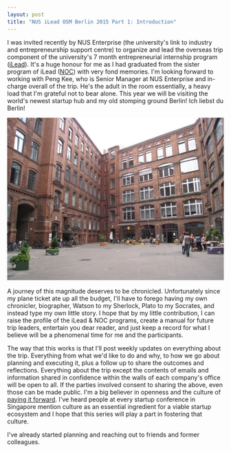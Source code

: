 ```yaml
---
layout: post
title: "NUS iLead OSM Berlin 2015 Part 1: Introduction"
---
```

I was invited recently by NUS Enterprise (the university's link to industry and entrepreneurship support centre) to organize and lead the overseas trip component of the university's 7 month entrepreneurial internship program ([iLead](http://overseas.nus.edu.sg/programmes/short-programmes/ilead)). It's a huge honour for me as I had graduated from the sister program of iLead ([NOC](http://overseas.nus.edu.sg/programmes/full-year-programmes)) with very fond memories. I'm looking forward to working with Peng Kee, who is Senior Manager at NUS Enterprise and in-charge overall of the trip. He's the adult in the room essentially, a heavy load that I'm grateful not to bear alone. This year we will be visiting the world's newest startup hub and my old stomping ground Berlin! Ich liebst du Berlin!

![Berlin Startup Office](/images/berlin-startup-office.jpg)

A journey of this magnitude deserves to be chronicled. Unfortunately since my plane ticket ate up all the budget, I'll have to forego having my own chronicler, biographer, Watson to my Sherlock, Plato to my Socrates, and instead type my own little story. I hope that by my little contribution, I can raise the profile of the iLead & NOC programs, create a manual for future trip leaders, entertain you dear reader, and just keep a record for what I believe will be a phenomenal time for me and the participants.

The way that this works is that I'll post weekly updates on everything about the trip. Everything from what we'd like to do and why, to how we go about planning and executing it, plus a follow up to share the outcomes and reflections. Everything about the trip except the contents of emails and information shared in confidence within the walls of each company's office will be open to all. If the parties involved consent to sharing the above, even those can be made public. I'm a big believer in openness and the culture of [paying it forward](http://steveblank.com/2011/09/15/the-pay-it-forward-culture/). I've heard people at every startup conference in Singapore mention culture as an essential ingredient for a viable startup ecosystem and I hope that this series will play a part in fostering that culture.

I've already started planning and reaching out to friends and former colleagues.
